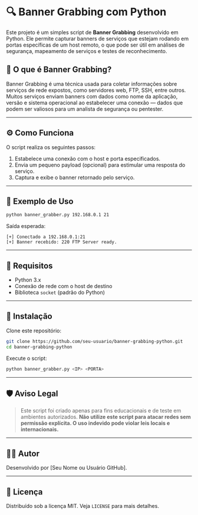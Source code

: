# 🔍 Banner Grabbing com Python

Este projeto é um simples script de **Banner Grabbing** desenvolvido em Python. Ele permite capturar banners de serviços que estejam rodando em portas específicas de um host remoto, o que pode ser útil em análises de segurança, mapeamento de serviços e testes de reconhecimento.

## 📌 O que é Banner Grabbing?

Banner Grabbing é uma técnica usada para coletar informações sobre serviços de rede expostos, como servidores web, FTP, SSH, entre outros. Muitos serviços enviam banners com dados como nome da aplicação, versão e sistema operacional ao estabelecer uma conexão — dados que podem ser valiosos para um analista de segurança ou pentester.

---

## ⚙️ Como Funciona

O script realiza os seguintes passos:

1. Estabelece uma conexão com o host e porta especificados.
2. Envia um pequeno payload (opcional) para estimular uma resposta do serviço.
3. Captura e exibe o banner retornado pelo serviço.

---

## 🧪 Exemplo de Uso

```bash
python banner_grabber.py 192.168.0.1 21
```

Saída esperada:
```
[+] Conectado a 192.168.0.1:21
[+] Banner recebido: 220 FTP Server ready.
```

---

## 📄 Requisitos

- Python 3.x
- Conexão de rede com o host de destino
- Biblioteca `socket` (padrão do Python)

---

## 🧰 Instalação

Clone este repositório:

```bash
git clone https://github.com/seu-usuario/banner-grabbing-python.git
cd banner-grabbing-python
```

Execute o script:

```bash
python banner_grabber.py <IP> <PORTA>
```

---

## 🛡️ Aviso Legal

> Este script foi criado apenas para fins educacionais e de teste em ambientes autorizados. **Não utilize este script para atacar redes sem permissão explícita. O uso indevido pode violar leis locais e internacionais.**

---

## 👨‍💻 Autor

Desenvolvido por [Seu Nome ou Usuário GitHub].

---

## 📃 Licença

Distribuído sob a licença MIT. Veja `LICENSE` para mais detalhes.

